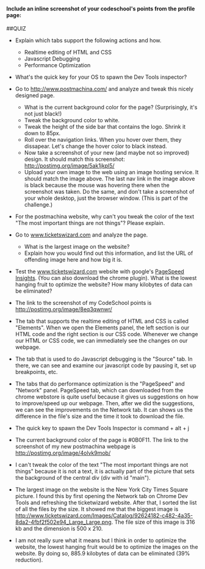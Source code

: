 #### Include an inline screenshot of your codeschool's points from the profile page:

<!-- Modify the Markdown to include your answers. Don't delete the questions! -->

##QUIZ
* Explain which tabs support the following actions and how.
  * Realtime editing of HTML and CSS 
  * Javascript Debugging
  * Performance Optimization 

* What's the quick key for your OS to spawn the Dev Tools inspector?

* Go to http://www.postmachina.com/ and analyze and tweak this nicely designed page.
  * What is the current background color for the page?  (Surprisingly, it's not just black!)
  * Tweak the background color to white.
  * Tweak the height of the side bar that contains the logo.  Shrink it down to 85px.
  * Roll over the navigation links.  When you hover over them, they dissapear.  Let's change the hover color to black instead.
  * Now take a screenshot of your new (and maybe not so improved) design.  It should match this screenshot: http://postimg.org/image/5ak1jkpl5/
  * Upload your own image to the web using an image hosting service.  It should match the image above. The last nav link in the image above is black because the mouse was hovering there when the screenshot was taken. Do the same, and don't take a screenshot of your whole desktop, just the browser window. (This is part of the challenge.)

* For the postmachina website, why can't you tweak the color of the text "The most important things are not things"?  Please explain.

* Go to www.ticketswizard.com and analyze the page.  
  * What is the largest image on the website? 
  * Explain how you would find out this information, and list the URL of offending image here and how big it is.

* Test the www.ticketswizard.com website with google's [PageSpeed Insights](http://www.ticketswizard.com/).  (You can also download the chrome plugin).  What is the lowest hanging fruit to optimize the website?  How many kilobytes of data can be eliminated?

* The link to the screenshot of my CodeSchool points is http://postimg.org/image/8eq3qwnwr/

* The tab that supports the realtime editing of HTML and CSS is called "Elements". When we open the Elements panel, the left section is our HTML code and the right section is our CSS code. Whenever we change our HTML or CSS code, we can immediately see the changes on our webpage. 
* The tab that is used to do Javascript debugging is the "Source" tab. In there, we can see and examine our javascript code by pausing it, set up breakpoints, etc.
* The tabs that do performance optimization is the "PageSpeed" and "Network" panel. PageSpeed tab, which can downloaded from the chrome webstore is quite useful because it gives us suggestions on how to improve/speed up our webpage. Then, after we did the suggestions, we can see the improvements on the Network tab. It can shows us the difference in the file's size and the time it took to download the file. 

* The quick key to spawn the Dev Tools Inspector is command + alt + j

* The current background color of the page is #0B0F11. The link to the screenshot of my new postmachina webpage is http://postimg.org/image/4olvk9mob/

* I can't tweak the color of the text "The most important things are not things" because it is not a text, it is actually part of the picture that sets the background of the central div (div with id "main").

* The largest image on the website is the New York City Times Square picture. I found this by first opening the Network tab on Chrome Dev Tools and refreshing the ticketwizard website. After that, I sorted the list of all the files by the size. It showed me that the biggest image is http://www.ticketswizard.com/Images/Catalog/92624182-c482-4a35-8da2-4fbf2f502e94_Large_Large.png. The file size of this image is 316 kb and the dimension is 500 x 210.

* I am not really sure what it means but I think in order to optimize the website, the lowest hanging fruit would be to optimize the images on the website. By doing so, 885.9 kilobytes of data can be eliminated (39% reduction).
